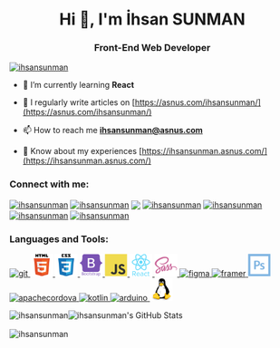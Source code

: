 <h1 align="center">Hi 👋, I'm İhsan SUNMAN</h1>
<h3 align="center">Front-End Web Developer</h3>

<p align="left">
  <a href="https://github.com/ihsansunman"
    ><img
      src="https://github-profile-trophy.vercel.app/?username=ihsansunman&theme=onestar&no-bg=true"
      alt="ihsansunman"
  /></a>
</p>

- 🌱 I’m currently learning **React** 

- 📝 I regularly write articles on [https://asnus.com/ihsansunman/](https://asnus.com/ihsansunman/) 

- 📫 How to reach me **ihsansunman@asnus.com** 

- 📄 Know about my experiences [https://ihsansunman.asnus.com/](https://ihsansunman.asnus.com/)

<h3 align="left">Connect with me:</h3>
<p align="left">
  <a href="https://ihsansunman.asnus.com/" target="blank"
    ><img
      align="center"
      src="https://img.shields.io/badge/-Portfolio-0d1117?logo=pinboard&logoColor=white&style=for-the-badge"
      alt="ihsansunman"
  /></a>
  <a href="https://asnus.com/ihsansunman/" target="blank"
    ><img
      align="center"
      src="https://img.shields.io/badge/-Blog-0878de?logo=diaspora&logoColor=white&style=for-the-badge"
      alt="ihsansunman"
  /></a>
  <a href="http://linkedin.com/in/ihsansunman" target="blank"
    ><img
      align="center"
      src="https://img.shields.io/badge/-linkedin-0A66C2?logo=linkedin&logoColor=white&style=for-the-badge"
  /></a>
  <a href="https://discord.com/channels/@ihsansunman#3082" target="blank"
    ><img
      align="center"
      src="https://img.shields.io/badge/-discord-5865F2?logo=discord&logoColor=white&style=for-the-badge"
      alt="ihsansunman"
  /></a>
  <a href="https://www.hackerrank.com/ihsansunman" target="blank"
    ><img
      align="center"
      src="https://img.shields.io/badge/-hackerrank-00EA64?logo=hackerrank&logoColor=white&style=for-the-badge"
      alt="ihsansunman"
  /></a>
  <a href="mailto:ihsansunman@asnus.com" target="blank"
    ><img
      align="center"
      src="https://img.shields.io/badge/-mail-EA4335?logo=gmail&logoColor=white&style=for-the-badge"
      alt="ihsansunman"
  /></a>
  <a href="https://instagram.com/ihsansunman" target="blank"
    ><img
      align="center"
      src="https://img.shields.io/badge/-instagram-E4405F?logo=instagram&logoColor=white&style=for-the-badge"
      alt="ihsansunman"
  /></a>
</p>

<h3 align="left">Languages and Tools:</h3>
<p align="left">
  <a href="https://git-scm.com/" target="_blank" rel="noreferrer">
    <img
      src="https://www.vectorlogo.zone/logos/git-scm/git-scm-icon.svg"
      alt="git"
      width="40"
      height="40"
    />
  </a>
  <a href="https://www.w3.org/html/" target="_blank" rel="noreferrer">
    <img
      src="https://raw.githubusercontent.com/devicons/devicon/master/icons/html5/html5-original-wordmark.svg"
      alt="html5"
      width="40"
      height="40"
    />
  </a>
  <a href="https://www.w3schools.com/css/" target="_blank" rel="noreferrer">
    <img
      src="https://raw.githubusercontent.com/devicons/devicon/master/icons/css3/css3-original-wordmark.svg"
      alt="css3"
      width="40"
      height="40"
    />
  </a>
  <a href="https://getbootstrap.com" target="_blank" rel="noreferrer">
    <img
      src="https://raw.githubusercontent.com/devicons/devicon/master/icons/bootstrap/bootstrap-plain-wordmark.svg"
      alt="bootstrap"
      width="40"
      height="40"
    />
  </a>
  <a
    href="https://developer.mozilla.org/en-US/docs/Web/JavaScript"
    target="_blank"
    rel="noreferrer"
  >
    <img
      src="https://raw.githubusercontent.com/devicons/devicon/master/icons/javascript/javascript-original.svg"
      alt="javascript"
      width="40"
      height="40"
    />
  </a>
  <a href="https://reactjs.org/" target="_blank" rel="noreferrer">
    <img
      src="https://raw.githubusercontent.com/devicons/devicon/master/icons/react/react-original-wordmark.svg"
      alt="react"
      width="40"
      height="40"
    />
  </a>
  <a href="https://sass-lang.com" target="_blank" rel="noreferrer">
    <img
      src="https://raw.githubusercontent.com/devicons/devicon/master/icons/sass/sass-original.svg"
      alt="sass"
      width="40"
      height="40"
    />
  </a>
  <a href="https://www.figma.com/" target="_blank" rel="noreferrer">
    <img
      src="https://www.vectorlogo.zone/logos/figma/figma-icon.svg"
      alt="figma"
      width="40"
      height="40"
    />
  </a>
  <a href="https://www.framer.com/" target="_blank" rel="noreferrer">
    <img
      src="https://www.vectorlogo.zone/logos/framer/framer-icon.svg"
      alt="framer"
      width="40"
      height="40"
    />
  </a>
  <a href="https://www.photoshop.com/en" target="_blank" rel="noreferrer">
    <img
      src="https://raw.githubusercontent.com/devicons/devicon/master/icons/photoshop/photoshop-line.svg"
      alt="photoshop"
      width="40"
      height="40"
    />
  </a>
  <a href="https://cordova.apache.org/" target="_blank" rel="noreferrer">
    <img
      src="https://www.vectorlogo.zone/logos/apache_cordova/apache_cordova-icon.svg"
      alt="apachecordova"
      width="40"
      height="40"
    />
  </a>
  <a href="https://kotlinlang.org" target="_blank" rel="noreferrer">
    <img
      src="https://www.vectorlogo.zone/logos/kotlinlang/kotlinlang-icon.svg"
      alt="kotlin"
      width="40"
      height="40"
    />
  </a>
  <a href="https://www.arduino.cc/" target="_blank" rel="noreferrer">
    <img
      src="https://cdn.worldvectorlogo.com/logos/arduino-1.svg"
      alt="arduino"
      width="40"
      height="40"
    />
  </a>
  <a href="https://www.linux.org/" target="_blank" rel="noreferrer">
    <img
      src="https://raw.githubusercontent.com/devicons/devicon/master/icons/linux/linux-original.svg"
      alt="linux"
      width="40"
      height="40"
    />
  </a>
</p>

<p>
  <img
    align="left"
    src="https://github-readme-stats.vercel.app/api/top-langs?username=ihsansunman&show_icons=true&theme=dark&locale=en&layout=compact"
    alt="ihsansunman"
  />
</p>

<p>
  <img
    alt="ihsansunman's GitHub Stats"
    src="https://awesome-github-stats.azurewebsites.net/user-stats/ihsansunman?cardType=github&theme=dark"
  />
</p>

<p>
  <img
    align="center"
    src="https://github-readme-streak-stats.herokuapp.com/?user=ihsansunman&theme=dark"
    alt="ihsansunman"
  />
</p>
